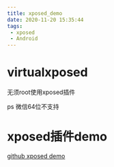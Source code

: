 ```yaml
---
title: xposed_demo
date: 2020-11-20 15:35:44
tags:
 - xposed
 - Android
---
```



# virtualxposed
无须root使用xposed插件

ps 微信64位不支持

# xposed插件demo

[github xposed demo](https://github.com/MartinMu2016/XposedDemo)